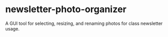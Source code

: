 # newsletter-photo-organizer
A GUI tool for selecting, resizing, and renaming photos for class newsletter usage.

